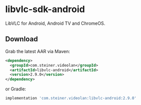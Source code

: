 # libvlc-sdk-android

LibVLC for Android, Android TV and ChromeOS.


Download
--------

Grab the latest AAR via Maven:
```xml
<dependency>
  <groupId>com.steiner.videolan</groupId>
  <artifactId>libvlc-android</artifactId>
  <version>2.9.0</version>
</dependency>
```
or Gradle:
```groovy
implementation 'com.steiner.videolan:libvlc-android:2.9.0'
```
